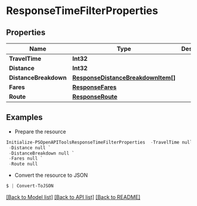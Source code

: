 # ResponseTimeFilterProperties
## Properties

Name | Type | Description | Notes
------------ | ------------- | ------------- | -------------
**TravelTime** | **Int32** |  | [optional] 
**Distance** | **Int32** |  | [optional] 
**DistanceBreakdown** | [**ResponseDistanceBreakdownItem[]**](ResponseDistanceBreakdownItem.md) |  | [optional] 
**Fares** | [**ResponseFares**](ResponseFares.md) |  | [optional] 
**Route** | [**ResponseRoute**](ResponseRoute.md) |  | [optional] 

## Examples

- Prepare the resource
```powershell
Initialize-PSOpenAPIToolsResponseTimeFilterProperties  -TravelTime null `
 -Distance null `
 -DistanceBreakdown null `
 -Fares null `
 -Route null
```

- Convert the resource to JSON
```powershell
$ | Convert-ToJSON
```

[[Back to Model list]](../README.md#documentation-for-models) [[Back to API list]](../README.md#documentation-for-api-endpoints) [[Back to README]](../README.md)

